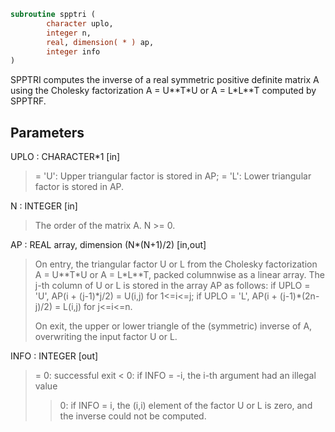 ```fortran
subroutine spptri (
        character uplo,
        integer n,
        real, dimension( * ) ap,
        integer info
)
```

SPPTRI computes the inverse of a real symmetric positive definite
matrix A using the Cholesky factorization A = U\*\*T\*U or A = L\*L\*\*T
computed by SPPTRF.

## Parameters
UPLO : CHARACTER\*1 [in]
> = 'U':  Upper triangular factor is stored in AP;
> = 'L':  Lower triangular factor is stored in AP.

N : INTEGER [in]
> The order of the matrix A.  N >= 0.

AP : REAL array, dimension (N\*(N+1)/2) [in,out]
> On entry, the triangular factor U or L from the Cholesky
> factorization A = U\*\*T\*U or A = L\*L\*\*T, packed columnwise as
> a linear array.  The j-th column of U or L is stored in the
> array AP as follows:
> if UPLO = 'U', AP(i + (j-1)\*j/2) = U(i,j) for 1<=i<=j;
> if UPLO = 'L', AP(i + (j-1)\*(2n-j)/2) = L(i,j) for j<=i<=n.
> 
> On exit, the upper or lower triangle of the (symmetric)
> inverse of A, overwriting the input factor U or L.

INFO : INTEGER [out]
> = 0:  successful exit
> < 0:  if INFO = -i, the i-th argument had an illegal value
> > 0:  if INFO = i, the (i,i) element of the factor U or L is
> zero, and the inverse could not be computed.
